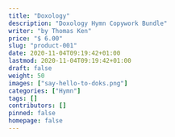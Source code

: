 ```yaml
---
title: "Doxology"
description: "Doxology Hymn Copywork Bundle"
writer: "by Thomas Ken"
price: "$ 6.00"
slug: "product-001"
date: 2020-11-04T09:19:42+01:00
lastmod: 2020-11-04T09:19:42+01:00
draft: false
weight: 50
images: ["say-hello-to-doks.png"]
categories: ["Hymn"]
tags: []
contributors: []
pinned: false
homepage: false
---
```


